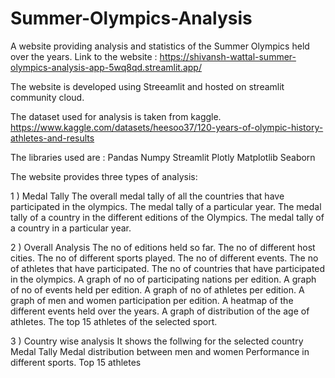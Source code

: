 # Summer-Olympics-Analysis
A website providing analysis and statistics of the Summer Olympics held over the years.
Link to the website :
https://shivansh-wattal-summer-olympics-analysis-app-5wq8qd.streamlit.app/

The website is developed using Streeamlit and hosted on streamlit community cloud.

The dataset used for analysis is taken from kaggle.
https://www.kaggle.com/datasets/heesoo37/120-years-of-olympic-history-athletes-and-results

The libraries used are :
Pandas
Numpy
Streamlit
Plotly
Matplotlib
Seaborn

The website provides three types of analysis:

1 ) Medal Tally 
    The overall medal tally of all the countries that have participated in the olympics.
    The medal tally of a particular year.
    The medal tally of a country in the different editions of the Olympics.
    The medal tally of a country in a particular year.
    
2 ) Overall Analysis
    The no of editions held so far.
    The no of different host cities.
    The no of different sports played.
    The no of different events.
    The no of athletes that have participated.
    The no of countries that have participated in the olympics.
    A graph of no of participating nations per edition.
    A graph of no of events held per edition.
    A graph of no of athletes per edition.
    A graph of men and women participation per edition.
    A heatmap of the different events held over the years.
    A graph of distribution of the age of athletes.
    The top 15 athletes of the selected sport.
    
 3 ) Country wise analysis
    It shows the follwing for the selected country
    Medal Tally
    Medal distribution between men and women
    Performance in different sports.
    Top 15 athletes
    
   

